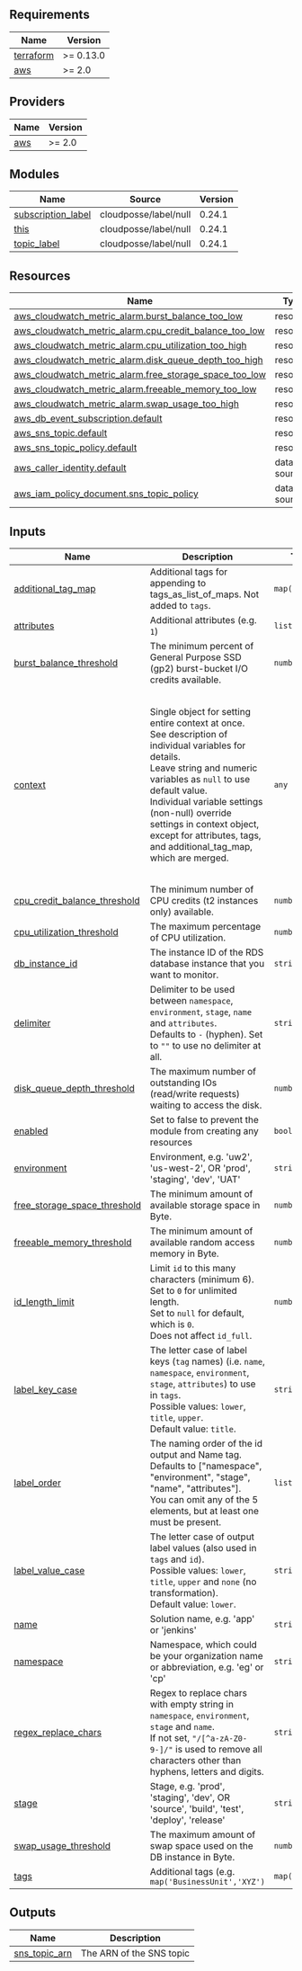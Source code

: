 <!-- markdownlint-disable -->
## Requirements

| Name                                                                      | Version   |
| ------------------------------------------------------------------------- | --------- |
| <a name="requirement_terraform"></a> [terraform](#requirement\_terraform) | >= 0.13.0 |
| <a name="requirement_aws"></a> [aws](#requirement\_aws)                   | >= 2.0    |

## Providers

| Name                                              | Version |
| ------------------------------------------------- | ------- |
| <a name="provider_aws"></a> [aws](#provider\_aws) | >= 2.0  |

## Modules

| Name                                                                                         | Source                | Version |
| -------------------------------------------------------------------------------------------- | --------------------- | ------- |
| <a name="module_subscription_label"></a> [subscription\_label](#module\_subscription\_label) | cloudposse/label/null | 0.24.1  |
| <a name="module_this"></a> [this](#module\_this)                                             | cloudposse/label/null | 0.24.1  |
| <a name="module_topic_label"></a> [topic\_label](#module\_topic\_label)                      | cloudposse/label/null | 0.24.1  |

## Resources

| Name                                                                                                                                                          | Type        |
| ------------------------------------------------------------------------------------------------------------------------------------------------------------- | ----------- |
| [aws_cloudwatch_metric_alarm.burst_balance_too_low](https://registry.terraform.io/providers/hashicorp/aws/latest/docs/resources/cloudwatch_metric_alarm)      | resource    |
| [aws_cloudwatch_metric_alarm.cpu_credit_balance_too_low](https://registry.terraform.io/providers/hashicorp/aws/latest/docs/resources/cloudwatch_metric_alarm) | resource    |
| [aws_cloudwatch_metric_alarm.cpu_utilization_too_high](https://registry.terraform.io/providers/hashicorp/aws/latest/docs/resources/cloudwatch_metric_alarm)   | resource    |
| [aws_cloudwatch_metric_alarm.disk_queue_depth_too_high](https://registry.terraform.io/providers/hashicorp/aws/latest/docs/resources/cloudwatch_metric_alarm)  | resource    |
| [aws_cloudwatch_metric_alarm.free_storage_space_too_low](https://registry.terraform.io/providers/hashicorp/aws/latest/docs/resources/cloudwatch_metric_alarm) | resource    |
| [aws_cloudwatch_metric_alarm.freeable_memory_too_low](https://registry.terraform.io/providers/hashicorp/aws/latest/docs/resources/cloudwatch_metric_alarm)    | resource    |
| [aws_cloudwatch_metric_alarm.swap_usage_too_high](https://registry.terraform.io/providers/hashicorp/aws/latest/docs/resources/cloudwatch_metric_alarm)        | resource    |
| [aws_db_event_subscription.default](https://registry.terraform.io/providers/hashicorp/aws/latest/docs/resources/db_event_subscription)                        | resource    |
| [aws_sns_topic.default](https://registry.terraform.io/providers/hashicorp/aws/latest/docs/resources/sns_topic)                                                | resource    |
| [aws_sns_topic_policy.default](https://registry.terraform.io/providers/hashicorp/aws/latest/docs/resources/sns_topic_policy)                                  | resource    |
| [aws_caller_identity.default](https://registry.terraform.io/providers/hashicorp/aws/latest/docs/data-sources/caller_identity)                                 | data source |
| [aws_iam_policy_document.sns_topic_policy](https://registry.terraform.io/providers/hashicorp/aws/latest/docs/data-sources/iam_policy_document)                | data source |

## Inputs

| Name                                                                                                                         | Description                                                                                                                                                                                                                                                                                                                                 | Type           | Default                                                                                                                                                                                                                                                                                                                                                                            | Required |
| ---------------------------------------------------------------------------------------------------------------------------- | ------------------------------------------------------------------------------------------------------------------------------------------------------------------------------------------------------------------------------------------------------------------------------------------------------------------------------------------- | -------------- | ---------------------------------------------------------------------------------------------------------------------------------------------------------------------------------------------------------------------------------------------------------------------------------------------------------------------------------------------------------------------------------- | :------: |
| <a name="input_additional_tag_map"></a> [additional\_tag\_map](#input\_additional\_tag\_map)                                 | Additional tags for appending to tags\_as\_list\_of\_maps. Not added to `tags`.                                                                                                                                                                                                                                                             | `map(string)`  | `{}`                                                                                                                                                                                                                                                                                                                                                                               |    no    |
| <a name="input_attributes"></a> [attributes](#input\_attributes)                                                             | Additional attributes (e.g. `1`)                                                                                                                                                                                                                                                                                                            | `list(string)` | `[]`                                                                                                                                                                                                                                                                                                                                                                               |    no    |
| <a name="input_burst_balance_threshold"></a> [burst\_balance\_threshold](#input\_burst\_balance\_threshold)                  | The minimum percent of General Purpose SSD (gp2) burst-bucket I/O credits available.                                                                                                                                                                                                                                                        | `number`       | `20`                                                                                                                                                                                                                                                                                                                                                                               |    no    |
| <a name="input_context"></a> [context](#input\_context)                                                                      | Single object for setting entire context at once.<br>See description of individual variables for details.<br>Leave string and numeric variables as `null` to use default value.<br>Individual variable settings (non-null) override settings in context object,<br>except for attributes, tags, and additional\_tag\_map, which are merged. | `any`          | <pre>{<br>  "additional_tag_map": {},<br>  "attributes": [],<br>  "delimiter": null,<br>  "enabled": true,<br>  "environment": null,<br>  "id_length_limit": null,<br>  "label_key_case": null,<br>  "label_order": [],<br>  "label_value_case": null,<br>  "name": null,<br>  "namespace": null,<br>  "regex_replace_chars": null,<br>  "stage": null,<br>  "tags": {}<br>}</pre> |    no    |
| <a name="input_cpu_credit_balance_threshold"></a> [cpu\_credit\_balance\_threshold](#input\_cpu\_credit\_balance\_threshold) | The minimum number of CPU credits (t2 instances only) available.                                                                                                                                                                                                                                                                            | `number`       | `20`                                                                                                                                                                                                                                                                                                                                                                               |    no    |
| <a name="input_cpu_utilization_threshold"></a> [cpu\_utilization\_threshold](#input\_cpu\_utilization\_threshold)            | The maximum percentage of CPU utilization.                                                                                                                                                                                                                                                                                                  | `number`       | `80`                                                                                                                                                                                                                                                                                                                                                                               |    no    |
| <a name="input_db_instance_id"></a> [db\_instance\_id](#input\_db\_instance\_id)                                             | The instance ID of the RDS database instance that you want to monitor.                                                                                                                                                                                                                                                                      | `string`       | n/a                                                                                                                                                                                                                                                                                                                                                                                |   yes    |
| <a name="input_delimiter"></a> [delimiter](#input\_delimiter)                                                                | Delimiter to be used between `namespace`, `environment`, `stage`, `name` and `attributes`.<br>Defaults to `-` (hyphen). Set to `""` to use no delimiter at all.                                                                                                                                                                             | `string`       | `null`                                                                                                                                                                                                                                                                                                                                                                             |    no    |
| <a name="input_disk_queue_depth_threshold"></a> [disk\_queue\_depth\_threshold](#input\_disk\_queue\_depth\_threshold)       | The maximum number of outstanding IOs (read/write requests) waiting to access the disk.                                                                                                                                                                                                                                                     | `number`       | `64`                                                                                                                                                                                                                                                                                                                                                                               |    no    |
| <a name="input_enabled"></a> [enabled](#input\_enabled)                                                                      | Set to false to prevent the module from creating any resources                                                                                                                                                                                                                                                                              | `bool`         | `null`                                                                                                                                                                                                                                                                                                                                                                             |    no    |
| <a name="input_environment"></a> [environment](#input\_environment)                                                          | Environment, e.g. 'uw2', 'us-west-2', OR 'prod', 'staging', 'dev', 'UAT'                                                                                                                                                                                                                                                                    | `string`       | `null`                                                                                                                                                                                                                                                                                                                                                                             |    no    |
| <a name="input_free_storage_space_threshold"></a> [free\_storage\_space\_threshold](#input\_free\_storage\_space\_threshold) | The minimum amount of available storage space in Byte.                                                                                                                                                                                                                                                                                      | `number`       | `2000000000`                                                                                                                                                                                                                                                                                                                                                                       |    no    |
| <a name="input_freeable_memory_threshold"></a> [freeable\_memory\_threshold](#input\_freeable\_memory\_threshold)            | The minimum amount of available random access memory in Byte.                                                                                                                                                                                                                                                                               | `number`       | `64000000`                                                                                                                                                                                                                                                                                                                                                                         |    no    |
| <a name="input_id_length_limit"></a> [id\_length\_limit](#input\_id\_length\_limit)                                          | Limit `id` to this many characters (minimum 6).<br>Set to `0` for unlimited length.<br>Set to `null` for default, which is `0`.<br>Does not affect `id_full`.                                                                                                                                                                               | `number`       | `null`                                                                                                                                                                                                                                                                                                                                                                             |    no    |
| <a name="input_label_key_case"></a> [label\_key\_case](#input\_label\_key\_case)                                             | The letter case of label keys (`tag` names) (i.e. `name`, `namespace`, `environment`, `stage`, `attributes`) to use in `tags`.<br>Possible values: `lower`, `title`, `upper`.<br>Default value: `title`.                                                                                                                                    | `string`       | `null`                                                                                                                                                                                                                                                                                                                                                                             |    no    |
| <a name="input_label_order"></a> [label\_order](#input\_label\_order)                                                        | The naming order of the id output and Name tag.<br>Defaults to ["namespace", "environment", "stage", "name", "attributes"].<br>You can omit any of the 5 elements, but at least one must be present.                                                                                                                                        | `list(string)` | `null`                                                                                                                                                                                                                                                                                                                                                                             |    no    |
| <a name="input_label_value_case"></a> [label\_value\_case](#input\_label\_value\_case)                                       | The letter case of output label values (also used in `tags` and `id`).<br>Possible values: `lower`, `title`, `upper` and `none` (no transformation).<br>Default value: `lower`.                                                                                                                                                             | `string`       | `null`                                                                                                                                                                                                                                                                                                                                                                             |    no    |
| <a name="input_name"></a> [name](#input\_name)                                                                               | Solution name, e.g. 'app' or 'jenkins'                                                                                                                                                                                                                                                                                                      | `string`       | `null`                                                                                                                                                                                                                                                                                                                                                                             |    no    |
| <a name="input_namespace"></a> [namespace](#input\_namespace)                                                                | Namespace, which could be your organization name or abbreviation, e.g. 'eg' or 'cp'                                                                                                                                                                                                                                                         | `string`       | `null`                                                                                                                                                                                                                                                                                                                                                                             |    no    |
| <a name="input_regex_replace_chars"></a> [regex\_replace\_chars](#input\_regex\_replace\_chars)                              | Regex to replace chars with empty string in `namespace`, `environment`, `stage` and `name`.<br>If not set, `"/[^a-zA-Z0-9-]/"` is used to remove all characters other than hyphens, letters and digits.                                                                                                                                     | `string`       | `null`                                                                                                                                                                                                                                                                                                                                                                             |    no    |
| <a name="input_stage"></a> [stage](#input\_stage)                                                                            | Stage, e.g. 'prod', 'staging', 'dev', OR 'source', 'build', 'test', 'deploy', 'release'                                                                                                                                                                                                                                                     | `string`       | `null`                                                                                                                                                                                                                                                                                                                                                                             |    no    |
| <a name="input_swap_usage_threshold"></a> [swap\_usage\_threshold](#input\_swap\_usage\_threshold)                           | The maximum amount of swap space used on the DB instance in Byte.                                                                                                                                                                                                                                                                           | `number`       | `256000000`                                                                                                                                                                                                                                                                                                                                                                        |    no    |
| <a name="input_tags"></a> [tags](#input\_tags)                                                                               | Additional tags (e.g. `map('BusinessUnit','XYZ')`                                                                                                                                                                                                                                                                                           | `map(string)`  | `{}`                                                                                                                                                                                                                                                                                                                                                                               |    no    |

## Outputs

| Name                                                                            | Description              |
| ------------------------------------------------------------------------------- | ------------------------ |
| <a name="output_sns_topic_arn"></a> [sns\_topic\_arn](#output\_sns\_topic\_arn) | The ARN of the SNS topic |
<!-- markdownlint-restore -->
